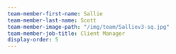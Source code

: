 ```yaml
---
team-member-first-name: Sallie
team-member-last-name: Scott
team-member-image-path: "/img/team/Salliev3-sq.jpg"
team-member-job-title: Client Manager
display-order: 5
---
```

